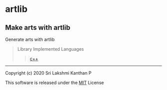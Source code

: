 <!--
 Copyright (c) 2020 Sri Lakshmi Kanthan P
 
 This software is released under the MIT License.
 https://opensource.org/licenses/MIT
-->

# artlib

## Make arts with artlib

Generate arts with artlib

> Library Implemented Languages
> > [c++](artlib%20-%20c++)

---
Copyright (c) 2020 Sri Lakshmi Kanthan P

This software is released under the [MIT](https://opensource.org/licenses/MIT) License
